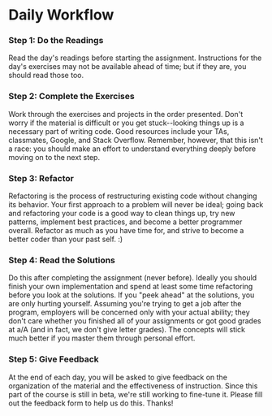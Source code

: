 # Daily Workflow

### Step 1: Do the Readings
Read the day's readings before starting the assignment. Instructions
for the day's exercises may not be available ahead of time; but
if they are, you should read those too.

### Step 2: Complete the Exercises
Work through the exercises and projects in the order presented. Don't
worry if the material is difficult or you get stuck--looking things up
is a necessary part of writing code. Good resources include your
TAs, classmates, Google, and Stack Overflow. Remember, however, that
this isn't a race: you should make an effort to understand everything
deeply before moving on to the next step.

### Step 3: Refactor
Refactoring is the process of restructuring existing code without
changing its behavior. Your first approach to a problem will never be
ideal; going back and refactoring your code is a good way to clean
things up, try new patterns, implement best practices, and become a
better programmer overall. Refactor as much as you have time for, and
strive to become a better coder than your past self. :)

### Step 4: Read the Solutions
Do this after completing the assignment (never before). Ideally you
should finish your own implementation and spend at least some time
refactoring before you look at the solutions. If you "peek ahead" at
the solutions, you are only hurting yourself. Assuming you're trying to
get a job after the program, employers will be concerned only with your
actual ability; they don't care whether you finished all of your
assignments or got good grades at a/A (and in fact, we don't give letter
grades). The concepts will stick much better if you master them through
personal effort.

### Step 5: Give Feedback
At the end of each day, you will be asked to give feedback on the
organization of the material and the effectiveness of instruction. Since
this part of the course is still in beta, we're still working to
fine-tune it. Please fill out the feedback form to help us do this. Thanks!
